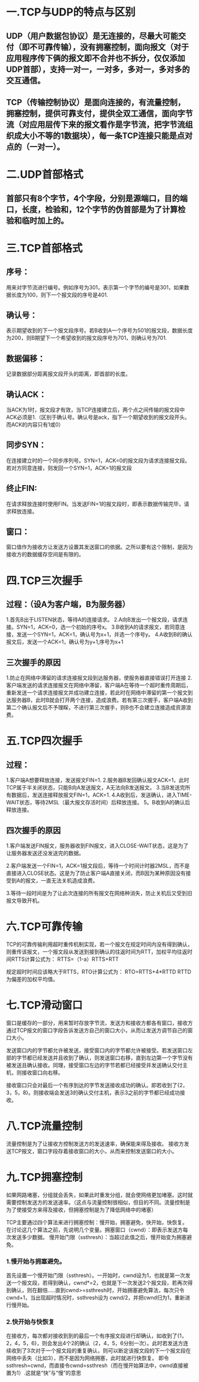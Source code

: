# 一.TCP与UDP的特点与区别
## UDP（用户数据包协议）是无连接的，尽最大可能交付（即不可靠传输），没有拥塞控制，面向报文（对于应用程序传下俩的报文即不合并也不拆分，仅仅添加UDP首部），支持一对一，一对多，多对一，多对多的交互通信。
## TCP（传输控制协议）是面向连接的，有流量控制，拥塞控制，提供可靠支付，提供全双工通信，面向字节流（对应用层传下来的报文看作是字节流，把字节流组织成大小不等的1数据块），每一条TCP连接只能是点对点的（一对一）。

# 二.UDP首部格式
## 首部只有8个字节，4个字段，分别是源端口，目的端口，长度，检验和，12个字节的伪首部是为了计算检验和临时加上的。

# 三.TCP首部格式
## 序号：
用来对字节流进行编号。例如序号为301，表示第一个字节的编号是301，如果数据长度为100，则下一个报文段的序号是401.
## 确认号：
表示期望收到的下一个报文段序号。若B收到A一个序号为501的报文段，数据长度为200，则B期望下一个希望收到的报文段序号为701，则确认号为701.
## 数据偏移：
记录数据部分距离报文段开头的距离，即首部的长度。
## 确认ACK：
当ACK为1时，报文段才有效，当TCP连接建立后，两个点之间传输的报文段中ACK必须是1.（区别于确认号。确认号是ack，指下一个期望收到的报文段开头。而ACK的内容只有1或0）
## 同步SYN：
在连接建立时的一个同步序列号。SYN=1，ACK=0的报文段为请求连接报文段。若对方同意连接，则发回一个SYN=1，ACK=1的报文段
## 终止FIN:
在请求释放连接时使用FIN。当发送FIN=1的报文段时，即表示数据传输完毕，请求释放连接。
## 窗口：
窗口值作为接收方让发送方设置其发送窗口的依据。之所以要有这个限制，是因为接收方的数据缓存空间是有限的。

# 四.TCP三次握手
## 过程：（设A为客户端，B为服务器）
1.首先B出于LISTEN状态，等待A的连接请求。
2.A向B发出一个报文段，请求连接。SYN=1，ACK=0，选一个初始的序号x。
3.B收到A的请求报文，若同意连接，发送一个SYN=1，ACK=1，确认号为x+1，并选一个序号y。
4.A收到B的确认报文后，发送一个ACK=1，确认号为y+1,序号为x+1

## 三次握手的原因
1.防止在网络中滞留的请求连接报文段到达服务器，使服务器直接错误打开连接
2.客户端发送的请求连接报文在网络中滞留，客户端A在等待一个超时重传周期后，重新发送一个请求连接报文并成功建立连接，若此时在网络中滞留的第一个报文到达服务器B，此时B就会打开两个连接，造成浪费。若有第三次握手，客户端A收到第二个确认报文后不予理睬，不进行第三次握手，则B也不会建立连接造成资源浪费。

# 五.TCP四次握手
## 过程：
1.客户端A想要释放连接，发送报文FIN=1.
2.服务器B发回确认报文ACK=1，此时TCP属于半关闭状态，只能B向A发送报文，A无法向B发送报文。
3.当B发送完所有数据后，发送连接释放报文FIN=1，ACK=1.
4.A收到后，发送确认，进入TIME-WAIT状态，等待2MSL（最大报文存活时间）后释放连接。
5。B收到A的确认后释放连接。
## 四次握手的原因
1.客户端发送FIN报文，服务器收到FIN报文，进入CLOSE-WAIT状态，这是为了让服务器发送还没发送完的数据。

2.客户端发送一个FIN=1，ACK=1报文段后，等待一个时间计时器2MSL，而不是直接进入CLOSE状态。这是为了防止客户端A直接关闭，而B因为某种原因没有接受到A的报文，一直无法关机造成浪费。

3.等待一段时间是为了让此次连接的所有报文在网络种消失，防止关机后又受到旧报文导致开机。

# 六.TCP可靠传输
TCP的可靠传输利用超时重传机制实现，若一个报文在规定时间内没有得到确认，则重传该报文，一个报文段从发送到接到确认的往返时间为RTT，加权平均往返时间RTTS计算公式为：
                   RTTS=（1-a）RTTS+RTT

规定超时时间应该略大于RTTS，RTO计算公式为：
                   RTO=RTTS+4*RTTD
RTTD为偏差的加权平均值。

# 七.TCP滑动窗口
窗口是缓存的一部分，用来暂时存放字节流，发送方和接收方都各有窗口，接收方通过TCP报文的窗口字段告诉发送方自己的窗口大小，从而让发送方调节自己的窗口大小。

发送窗口内的字节都允许被发送，接受窗口内的字节都允许被接受。若发送窗口左部的字节都已经发送并且收到了确认，则发送窗口右移，直到左边第一个字节没有被发送且确认接收。同理，接受窗口左边的字节若都已经接受并发送确认交付主机，则接收窗口向右移。

接收窗口只会对最后一个有序到达的字节发送接收成功的确认。即若收到了{2，3，5，8}。则接收端会发送3的确认交付主机，表示3之前的字节都已经成功接收。

# 八.TCP流量控制
流量控制是为了让接收方控制发送方的发送速率，确保能来得及接收。
接收方发送TCP报文，窗口字段存着接收窗口的大小，从而来控制发送窗口的大小。

# 九.TCP拥塞控制
如果网路堵塞，分组就会丢失，如果此时重发分组，就会使网络更加堵塞。这时就需要控制发送方的发送速率。（这点与流量控制很相似，但目的不同。流量控制是为了使接受方来得及接收，但拥塞控制是为了降低网络中的堵塞）

TCP主要通过四个算法来进行拥塞控制：慢开始，拥塞避免，快开始，快恢复。
在讨论这几个算法之前，先说明几个变量。拥塞窗口（cwnd）：即表示发送方每次发送多少数据。        慢开始门限（ssthresh）：当超过此值之后，慢开始变为拥塞避免。


### 1.慢开始与拥塞避免。
首先设置一个慢开始门限（ssthresh）。一开始时，cwnd设为1，也就是第一次发送一个报文段，若得到确认，cwnd*=2，也就是下一次发送2个报文段，若再次得到确认，则在翻倍.....直到cwnd>=ssthresh时，开始拥塞避免算法，每次只令cwnd+1，当出现超时情况时，ssthresh设为 cwnd/2，并把cwnd归为1，重新进行慢开始。

### 2.快开始与快恢复
在接收方，每次都对接收到到的最后一个有序报文段进行却确认，如收到了{1，2，4，5，6}，则会发出4个2的确认（2，4，5，6分别一次）。此时若发送方连续收到了3次对于一个报文段的重复确认，则可以断定该报文段的下一个报文段在网络中丢失（比如3），而不是因为网络拥塞，此时就进行快恢复。  即令ssthresh=cwnd，而直接令cwnd=ssthresh（而在慢开始算法中，cwnd直接被置为1）.这就是“快”与“慢”的意思









